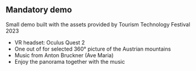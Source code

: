 ## Mandatory demo
Small demo built with the assets provided by Tourism Technology Festival 2023
- VR headset: Oculus Quest 2
- One out of for selected 360° picture of the Austrian mountains
- Music from Anton Bruckner (Ave Maria)
- Enjoy the panorama together with the music
